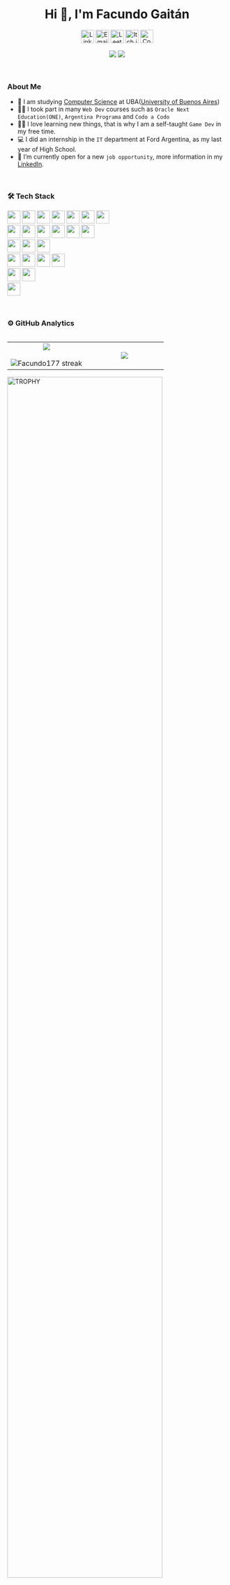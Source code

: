 <h1 align="center">Hi 👋, I'm Facundo Gaitán</h1>

<div align=center>
 <a href="https://linkedin.com/in/facundo-gabriel-gaitán-segura-16bb75264" target="_blank"><img height="30px" src="https://img.shields.io/static/v1?style=for-the-badge&message=LinkedIn&color=0A66C2&logo=LinkedIn&logoColor=FFFFFF&label=" alt="LinkedIn" /></a>
<a href="mailto:facundogaitansegura@gmail.com" target="_blank"><img height="30px" alt="Email" src="https://img.shields.io/static/v1?style=for-the-badge&message=Gmail&color=EA4335&logo=Gmail&logoColor=FFFFFF&label=" /></a>
<a href="https://leetcode.com/u/Facundo177/" target="_blank"><img height="30px" src="https://img.shields.io/badge/-LeetCode-FFA116?style=for-the-badge&logo=LeetCode&logoColor=black" alt="LeetCode" /></a>
<a href="https://facundo177.itch.io/" target="_blank"><img height="30px" alt="Itch.io" src="https://img.shields.io/badge/Itch.io-FA5C5C?style=for-the-badge&logo=itchdotio&logoColor=white" /></a>
<a href="https://codepen.io/Facundo177" target="_blank"><img height="30px" alt="Codepen" src="https://img.shields.io/badge/Codepen-000000?style=for-the-badge&logo=codepen&logoColor=white" /></a>
</div>

<p align="center"> 
 <img src="https://komarev.com/ghpvc/?username=Facundo177&label=Profile%20views&color=0e75b6&style=flat"/> 
 <img src="https://img.shields.io/github/followers/Facundo177.svg?style=social&label=Follow&maxAge=2592000"/> 
</p>

</br>

### About Me
- :school: I am studying [Computer Science](https://computacion.dc.uba.ar/) at UBA([University of Buenos Aires](https://www.uba.ar/))
- :student: I took part in many `Web Dev` courses such as `Oracle Next Education(ONE)`, `Argentina Programa` and `Codo a Codo`
- :technologist: I love learning new things, that is why I am a self-taught `Game Dev` in my free time.
- :computer: I did an internship in the `IT` department at Ford Argentina, as my last year of High School.
- :thinking: I’m currently open for a new `job opportunity`, more information in my [LinkedIn](https://linkedin.com/in/facundo-gabriel-gaitán-segura-16bb75264).


<!--
</br>

### 🛠 Tech Stack
<p align="left">
  <a href="https://skillicons.dev">
    <img src="https://skillicons.dev/icons?i=html,css,bootstrap,js,ts,java,py,cpp,angular,nodejs,spring,mysql,postgres,postman,docker,firebase,git,github,discord,notion,vscode,pycharm,idea,eclipse&perline=13" />
  </a>
</p>

-->


</br>

### 🛠 Tech Stack
<p align="left">
  <img height="30px" src="https://img.shields.io/badge/HTML5-E34F26?style=for-the-badge&logo=html5&logoColor=white" />
  <img height="30px" src="https://img.shields.io/badge/CSS3-1572B6?style=for-the-badge&logo=css3&logoColor=white" />
  <img height="30px" src="https://img.shields.io/badge/JavaScript-323330?style=for-the-badge&logo=javascript&logoColor=F7DF1E" />
  <img height="30px" src="https://img.shields.io/badge/TypeScript-007ACC?style=for-the-badge&logo=typescript&logoColor=white" />
  <img height="30px" src="https://img.shields.io/badge/Java-ED8B00?style=for-the-badge&logo=openjdk&logoColor=white" />
  <img height="30px" src="https://img.shields.io/badge/Python-3776AB?style=for-the-badge&logo=python&logoColor=white" />
  <img height="30px" src="https://img.shields.io/badge/C%2B%2B-00599C?style=for-the-badge&logo=c%2B%2B&logoColor=white" />

</br>
  <img height="30px" src="https://img.shields.io/badge/Bootstrap-563D7C?style=for-the-badge&logo=bootstrap&logoColor=white" />
  <img height="30px" src="https://img.shields.io/badge/Angular-DD0031?style=for-the-badge&logo=angular&logoColor=white" />
  <img height="30px" src="https://img.shields.io/badge/Node.js-43853D?style=for-the-badge&logo=node.js&logoColor=white" />
  <img height="30px" src="https://img.shields.io/badge/Spring-6DB33F?style=for-the-badge&logo=spring&logoColor=white" />
  <img height="30px" src="https://img.shields.io/badge/MySQL-00000F?style=for-the-badge&logo=mysql&logoColor=white" />
  <img height="30px" src="https://img.shields.io/badge/PostgreSQL-316192?style=for-the-badge&logo=postgresql&logoColor=white" />

</br>
  <img height="30px" src="https://img.shields.io/badge/GIT-E44C30?style=for-the-badge&logo=git&logoColor=white" />
  <img height="30px" src="https://img.shields.io/badge/Docker-2496ED?style=for-the-badge&logo=docker&logoColor=white" />
  <img height="30px" src="https://img.shields.io/badge/Postman-FF6C37?style=for-the-badge&logo=postman&logoColor=white" />

</br>
  <img height="30px" src="https://img.shields.io/badge/Visual_Studio_Code-0078D4?style=for-the-badge&logo=visual%20studio%20code&logoColor=white" />
  <img height="30px" src="https://img.shields.io/badge/PyCharm-000000.svg?&style=for-the-badge&logo=PyCharm&logoColor=white" />
  <img height="30px" src="https://img.shields.io/badge/IntelliJ_IDEA-000000.svg?style=for-the-badge&logo=intellij-idea&logoColor=white" />
  <img height="30px" src="https://img.shields.io/badge/Eclipse-2C2255?style=for-the-badge&logo=eclipse&logoColor=white" />

</br>
  <img height="30px" src="https://img.shields.io/badge/Notion-000000?style=for-the-badge&logo=notion&logoColor=white" />
  <img height="30px" src="https://img.shields.io/badge/Trello-0052CC?style=for-the-badge&logo=trello&logoColor=white" />
  
</br>
  <img height="30px" src="https://img.shields.io/badge/Arduino-00979D?style=for-the-badge&logo=Arduino&logoColor=white" />
</p>



</br>

### ⚙️ GitHub Analytics

<p align="left">

<table align="left">
<tr border="none">
<td width="50%" align="center">
  
  <img  align="center"  src="https://github-readme-stats.vercel.app/api?username=Facundo177&theme=algolia" />
  <br></br>
  <img  alt="Facundo177 streak" src="https://github-readme-streak-stats.herokuapp.com?user=Facundo177&theme=algolia&date_format=M%20j%5B%2C%20Y%5D" /> 
</td>

<td width="50%" align="center">
  <img  align="center"  src="https://github-readme-stats.vercel.app/api/top-langs/?username=Facundo177&langs_count=10&theme=algolia"/>
  </td>
</tr>
</table>

<div align=left>
  <a href="https://github.com/ryo-ma/github-profile-trophy" title="Go to Source">
      <img align="center" width=84% src="https://github-profile-trophy.vercel.app/?username=Facundo177&theme=radical&row=1&column=7&margin-h=15&margin-w=5&no-bg=true" alt="TROPHY" />
    </a>
</div>
</p>        







